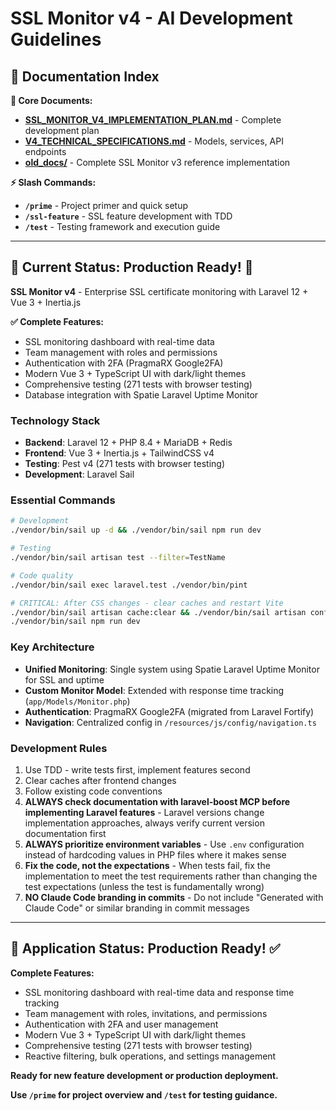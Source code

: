 # SSL Monitor v4 - AI Development Guidelines

## 📖 Documentation Index

**🚀 Core Documents:**
- **[SSL_MONITOR_V4_IMPLEMENTATION_PLAN.md](SSL_MONITOR_V4_IMPLEMENTATION_PLAN.md)** - Complete development plan
- **[V4_TECHNICAL_SPECIFICATIONS.md](V4_TECHNICAL_SPECIFICATIONS.md)** - Models, services, API endpoints
- **[old_docs/](old_docs/)** - Complete SSL Monitor v3 reference implementation

**⚡ Slash Commands:**
- **`/prime`** - Project primer and quick setup
- **`/ssl-feature`** - SSL feature development with TDD
- **`/test`** - Testing framework and execution guide

---

## 🎯 Current Status: Production Ready! 🎉

**SSL Monitor v4** - Enterprise SSL certificate monitoring with Laravel 12 + Vue 3 + Inertia.js

**✅ Complete Features:**
- SSL monitoring dashboard with real-time data
- Team management with roles and permissions
- Authentication with 2FA (PragmaRX Google2FA)
- Modern Vue 3 + TypeScript UI with dark/light themes
- Comprehensive testing (271 tests with browser testing)
- Database integration with Spatie Laravel Uptime Monitor

### Technology Stack
- **Backend**: Laravel 12 + PHP 8.4 + MariaDB + Redis
- **Frontend**: Vue 3 + Inertia.js + TailwindCSS v4
- **Testing**: Pest v4 (271 tests with browser testing)
- **Development**: Laravel Sail

### Essential Commands
```bash
# Development
./vendor/bin/sail up -d && ./vendor/bin/sail npm run dev

# Testing
./vendor/bin/sail artisan test --filter=TestName

# Code quality
./vendor/bin/sail exec laravel.test ./vendor/bin/pint

# CRITICAL: After CSS changes - clear caches and restart Vite
./vendor/bin/sail artisan cache:clear && ./vendor/bin/sail artisan config:clear && ./vendor/bin/sail artisan view:clear && ./vendor/bin/sail artisan route:clear
./vendor/bin/sail npm run dev
```

### Key Architecture
- **Unified Monitoring**: Single system using Spatie Laravel Uptime Monitor for SSL and uptime
- **Custom Monitor Model**: Extended with response time tracking (`app/Models/Monitor.php`)
- **Authentication**: PragmaRX Google2FA (migrated from Laravel Fortify)
- **Navigation**: Centralized config in `/resources/js/config/navigation.ts`

### Development Rules
1. Use TDD - write tests first, implement features second
2. Clear caches after frontend changes
3. Follow existing code conventions
4. **ALWAYS check documentation with laravel-boost MCP before implementing Laravel features** - Laravel versions change implementation approaches, always verify current version documentation first
5. **ALWAYS prioritize environment variables** - Use `.env` configuration instead of hardcoding values in PHP files where it makes sense
6. **Fix the code, not the expectations** - When tests fail, fix the implementation to meet the test requirements rather than changing the test expectations (unless the test is fundamentally wrong)
7. **NO Claude Code branding in commits** - Do not include "Generated with Claude Code" or similar branding in commit messages

---

## 🎯 Application Status: Production Ready! ✅

**Complete Features:**
- SSL monitoring dashboard with real-time data and response time tracking
- Team management with roles, invitations, and permissions
- Authentication with 2FA and user management
- Modern Vue 3 + TypeScript UI with dark/light themes
- Comprehensive testing (271 tests with browser testing)
- Reactive filtering, bulk operations, and settings management

**Ready for new feature development or production deployment.**

**Use `/prime` for project overview and `/test` for testing guidance.**